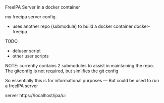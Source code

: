 FreeIPA Server in a docker container

my freeipa server config. 
  - uses another repo (submodule) to build a docker container docker-freeipa


TODO
  - deluser script
  - other user scripts

NOTE: currently contains 2 submodules to assist in maintaining 
      the repo. The gitconfig is not required, but simlifies the
      git config 

So essentially this is for informational purposes — But could be used to 
run a freeIPA server


server https://localhost/ipa/ui
